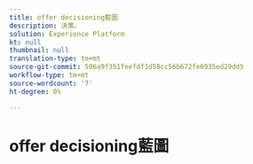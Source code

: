 ```yaml
---
title: offer decisioning藍圖
description: 決策。
solution: Experience Platform
kt: null
thumbnail: null
translation-type: tm+mt
source-git-commit: 506a9f351feefdf1d58cc56b672fe6935ed29dd5
workflow-type: tm+mt
source-wordcount: '7'
ht-degree: 0%

---
```


# offer decisioning藍圖

